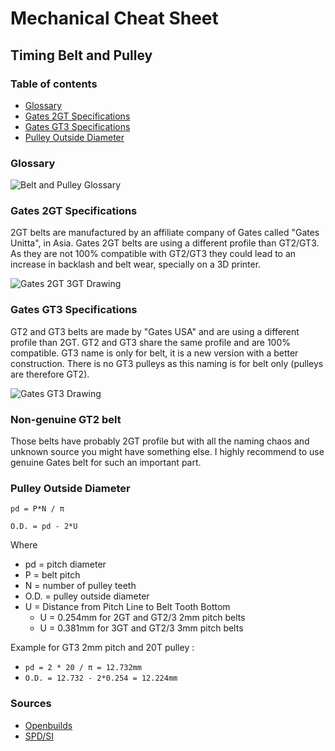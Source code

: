 # Mechanical Cheat Sheet



## Timing Belt and Pulley

### Table of contents
* [Glossary](#glossary)
* [Gates 2GT Specifications](#gates-2gt-specifications)
* [Gates GT3 Specifications](#gates-gt3-specifications)
* [Pulley Outside Diameter](#pulley-outside-diameter)



### Glossary

![Belt and Pulley Glossary](img/belt_pulley_glossary.jpg)



### Gates 2GT Specifications

2GT belts are manufactured by an affiliate company of Gates called "Gates Unitta", in Asia. Gates 2GT belts are using a different profile than GT2/GT3. As they are not 100% compatible with GT2/GT3 they could lead to an increase in backlash and belt wear, specially on a 3D printer.

![Gates 2GT 3GT Drawing](img/2gt_3gt_specs.jpg)



### Gates GT3 Specifications

GT2 and GT3 belts are made by "Gates USA" and are using a different profile than 2GT. GT2 and GT3 share the same profile and are 100% compatible. GT3 name is only for belt, it is a new version with a better construction. There is no GT3 pulleys as this naming is for belt only (pulleys are therefore GT2).

![Gates GT3 Drawing](img/gt3_specs.jpg)



### Non-genuine GT2 belt

Those belts have probably 2GT profile but with all the naming chaos and unknown source you might have something else. I highly recommend to use genuine Gates belt for such an important part.


### Pulley Outside Diameter

`pd = P*N / π`

`O.D. = pd - 2*U`

Where
  * pd = pitch diameter
  * P = belt pitch
  * N = number of pulley teeth
  * O.D. = pulley outside diameter
  * U = Distance from Pitch Line to Belt Tooth Bottom 
    * U = 0.254mm for 2GT and GT2/3 2mm pitch belts
    * U = 0.381mm for 3GT and GT2/3 3mm pitch belts

Example for GT3 2mm pitch and 20T pulley :
  * `pd = 2 * 20 / π = 12.732mm`
  * `O.D. = 12.732 - 2*0.254 = 12.224mm`



### Sources

  * [Openbuilds](https://openbuildspartstore.com/3gt-gt2-3m-timing-belt-by-the-foot/)
  * [SPD/SI](http://www.sdp-si.com/PDFS/Technical-Section-Timing.pdf)
